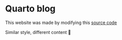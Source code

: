 

# Quarto blog

This website was made by modifying this [source code](https://www.hfshr.xyz/)

Similar style, different content 🎨
